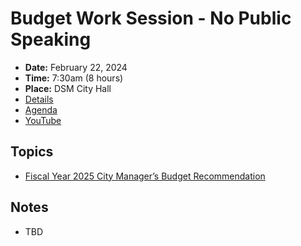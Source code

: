 # Budget Work Session - No Public Speaking

- **Date:** February 22, 2024
- **Time:** 7:30am (8 hours)
- **Place:** DSM City Hall
- [Details](https://www.dsm.city/citycouncil_detail_T60_R2760.php)
- [Agenda](https://councildocs.dsm.city/agendas/2024/20240222BudgetDiscussion.pdf)
- [YouTube](https://youtube.com/live/OYO7R1Tt9BE)

## Topics

- [Fiscal Year 2025 City Manager’s Budget Recommendation](https://www.dsm.city/document_center/City%20Clerk/Work%20Sessions/2024/FY2025%20Full%20Budget%20Presentation.pdf)

## Notes

- TBD
